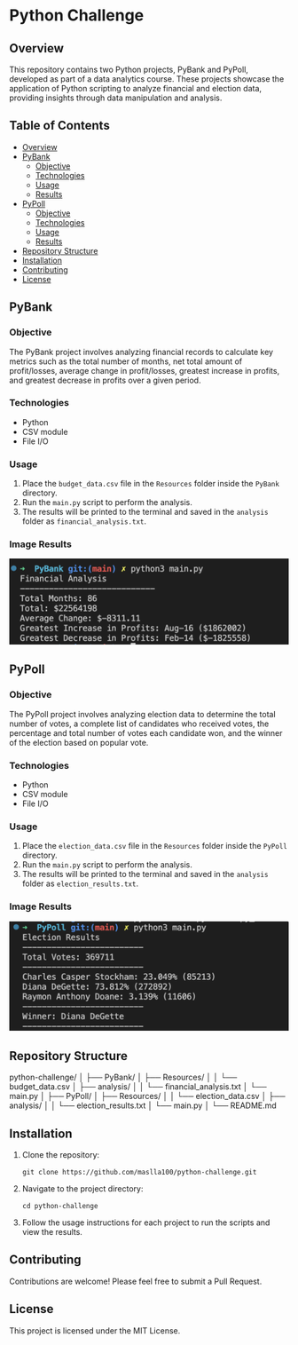 # Python Challenge

## Overview
This repository contains two Python projects, PyBank and PyPoll, developed as part of a data analytics course. These projects showcase the application of Python scripting to analyze financial and election data, providing insights through data manipulation and analysis.

## Table of Contents
- [Overview](#overview)
- [PyBank](#pybank)
  - [Objective](#objective)
  - [Technologies](#technologies)
  - [Usage](#usage)
  - [Results](#results)
- [PyPoll](#pypoll)
  - [Objective](#objective)
  - [Technologies](#technologies)
  - [Usage](#usage)
  - [Results](#results)
- [Repository Structure](#repository-structure)
- [Installation](#installation)
- [Contributing](#contributing)
- [License](#license)

## PyBank

### Objective
The PyBank project involves analyzing financial records to calculate key metrics such as the total number of months, net total amount of profit/losses, average change in profit/losses, greatest increase in profits, and greatest decrease in profits over a given period.

### Technologies
- Python
- CSV module
- File I/O

### Usage
1. Place the `budget_data.csv` file in the `Resources` folder inside the `PyBank` directory.
2. Run the `main.py` script to perform the analysis.
3. The results will be printed to the terminal and saved in the `analysis` folder as `financial_analysis.txt`.

### Image Results
![PyBank Results](/PyBank/PyBank.png)

## PyPoll

### Objective
The PyPoll project involves analyzing election data to determine the total number of votes, a complete list of candidates who received votes, the percentage and total number of votes each candidate won, and the winner of the election based on popular vote.

### Technologies
- Python
- CSV module
- File I/O

### Usage
1. Place the `election_data.csv` file in the `Resources` folder inside the `PyPoll` directory.
2. Run the `main.py` script to perform the analysis.
3. The results will be printed to the terminal and saved in the `analysis` folder as `election_results.txt`.

### Image Results
![PyPoll Results](/PyPoll/pypoll.png)

## Repository Structure
python-challenge/
│
├── PyBank/
│ ├── Resources/
│ │ └── budget_data.csv
│ ├── analysis/
│ │ └── financial_analysis.txt
│ └── main.py
│
├── PyPoll/
│ ├── Resources/
│ │ └── election_data.csv
│ ├── analysis/
│ │ └── election_results.txt
│ └── main.py
│
└── README.md


## Installation
1. Clone the repository:
    ```
    git clone https://github.com/maslla100/python-challenge.git
    ```
2. Navigate to the project directory:
    ```
    cd python-challenge
    ```
3. Follow the usage instructions for each project to run the scripts and view the results.

## Contributing
Contributions are welcome! Please feel free to submit a Pull Request.

## License
This project is licensed under the MIT License.



